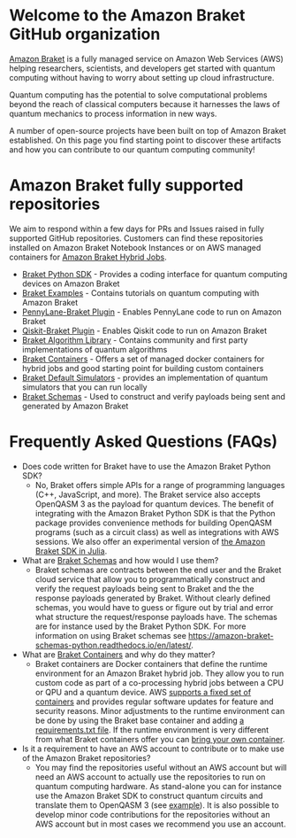 # Welcome to the Amazon Braket GitHub organization
[Amazon Braket](https://aws.amazon.com/braket/) is a fully managed service on Amazon Web Services (AWS) helping researchers, scientists, and developers get started with quantum computing without having to worry about setting up cloud infrastructure. 

Quantum computing has the potential to solve computational problems beyond the reach of classical computers because it harnesses the laws of quantum mechanics to process information in new ways. 

A number of open-source projects have been built on top of Amazon Braket established. On this page you find starting point to discover these artifacts and how you can contribute to our quantum computing community! 

# Amazon Braket fully supported repositories
We aim to respond within a few days for PRs and Issues raised in fully supported GitHub repositories. Customers can find these repositories installed on Amazon Braket Notebook Instances or on AWS managed containers for [Amazon Braket Hybrid Jobs](https://docs.aws.amazon.com/braket/latest/developerguide/braket-jobs-use.html).

* [Braket Python SDK](https://github.com/amazon-braket/amazon-braket-sdk-python) - Provides a coding interface for quantum computing devices on Amazon Braket
* [Braket Examples](https://github.com/amazon-braket/amazon-braket-examples) - Contains tutorials on quantum computing with Amazon Braket
* [PennyLane-Braket Plugin](https://github.com/amazon-braket/amazon-braket-pennylane-plugin-python) - Enables PennyLane code to run on Amazon Braket
* [Qiskit-Braket Plugin](https://github.com/qiskit-community/qiskit-braket-provider) - Enables Qiskit code to run on Amazon Braket
* [Braket Algorithm Library](https://github.com/amazon-braket/amazon-braket-algorithm-library/tree/main) - Contains community and first party implementations of quantum algorithms
* [Braket Containers](https://github.com/amazon-braket/amazon-braket-containers/tree/main) - Offers a set of managed docker containers for hybrid jobs and good starting point for building custom containers
* [Braket Default Simulators](https://github.com/amazon-braket/amazon-braket-default-simulator-python) - provides an implementation of quantum simulators that you can run locally
* [Braket Schemas](https://github.com/amazon-braket/amazon-braket-schemas-python) - Used to construct and verify payloads being sent and generated by Amazon Braket

# Frequently Asked Questions (FAQs)
* Does code written for Braket have to use the Amazon Braket Python SDK?
  * No, Braket offers simple APIs for a range of programming languages (C++, JavaScript, and more). The Braket service also accepts OpenQASM 3 as the payload for quantum devices. The benefit of integrating with the Amazon Braket Python SDK is that the Python package provides convenience methods for building OpenQASM programs (such as a circuit class) as well as integrations with AWS sessions. We also offer an experimental version of [the Amazon Braket SDK in Julia](https://github.com/amazon-braket/Braket.jl).
* What are [Braket Schemas](https://github.com/amazon-braket/amazon-braket-schemas-python) and how would I use them?
  * Braket schemas are contracts between the end user and the Braket cloud service that allow you to programmatically construct and verify the request payloads being sent to Braket and the the response payloads generated by Braket. Without clearly defined schemas, you would have to guess or figure out by trial and error what structure the request/response payloads have. The schemas are for instance used by the Braket Python SDK. For more information on using Braket schemas see https://amazon-braket-schemas-python.readthedocs.io/en/latest/.
* What are [Braket Containers](https://github.com/amazon-braket/amazon-braket-containers) and why do they matter? 
    * Braket containers are Docker containers that define the runtime environment for an Amazon Braket hybrid job. They allow you to run custom code as part of a co-processing hybrid jobs between a CPU or QPU and a quantum device. AWS [supports a fixed set of containers](https://docs.aws.amazon.com/braket/latest/developerguide/braket-jobs-script-environment.html) and provides regular software updates for feature and security reasons. Minor adjustments to the runtime environment can be done by using the Braket base container and adding [a requirements.txt file](https://docs.aws.amazon.com/braket/latest/developerguide/braket-hybrid-job-decorator.html#install-python-packages-and-code). If the runtime environment is very different from what Braket containers offer you can [bring your own container](https://docs.aws.amazon.com/braket/latest/developerguide/braket-jobs-byoc.html).
* Is it a requirement to have an AWS account to contribute or to make use of the Amazon Braket repositories?
  * You may find the repositories useful without an AWS account but will need an AWS account to actually use the repositories to run on quantum computing hardware. As stand-alone you can for instance use the Amazon Braket SDK to construct quantum circuits and translate them to OpenQASM 3 (see [example](https://github.com/amazon-braket/amazon-braket-examples/blob/main/examples/braket_features/Getting_Started_with_OpenQASM_on_Braket.ipynb)). It is also possible to develop minor code contributions for the repositories without an AWS account but in most cases we recommend you use an account.